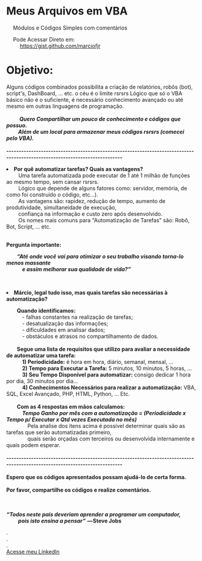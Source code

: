 # Meus Arquivos em VBA 
&emsp; Módulos e Códigos Simples com comentários

&emsp; Pode Acessar Direto em: <br> 
&emsp; &emsp; https://gist.github.com/marciofjr <br>


# Objetivo:
  Alguns códigos combinados possibilita a criação de relatórios, robôs (bot), script's,
  DashBoard, ... etc. o céu é o limite rsrsrs
  Lógico que só o VBA básico não é o suficiente,
  é necessário conhecimento avançado ou até mesmo em outras linguagens de programação. 
  <br><br>
<i><b> &emsp; &emsp; Quero Compartilhar um pouco de conhecimento e códigos que possuo. <br>
 &emsp;&emsp; Além de um local para armazenar meus códigos rsrsrs (comecei pelo VBA). </i></b>
<br><br>
<b> --------------------------------------------------------------------------------------------------------------------------- </b>
<b> <p> <li> Por quê automatizar tarefas? Quais as vantagens? </br> </b>
&emsp;&emsp; Uma tarefa automatizada pode executar de 1 até 1 milhão de funções ao mesmo tempo, sem cansar rsrsrs. <br> 
&emsp;&emsp; Lógico que depende de alguns fatores como: servidor, memória, de como foi construído o código, etc…). <br>
&emsp;&emsp; As vantagens são: rapidez, redução de tempo, aumento de produtividade, simultaneidade de execução, <br> 
&emsp;&emsp; confiança na informação e custo zero após desenvolvido. <br>
&emsp;&emsp; Os nomes mais comuns para "Automatização de Tarefas" são: Robô, Bot, Script, ... etc.
  </li> </p>
<br><b>Pergunta importante: <br>
<i><p> &emsp;&emsp;“Até onde você vai para otimizar o seu trabalho visando torna-lo menos massante <br> 
&emsp;&emsp;&emsp;e assim melhorar sua qualidade de vida?” </i></p></b> 
<br>
<b> <p> <li> Márcio, legal tudo isso, mas quais tarefas são necessárias à automatização? </li> </p> </b>
&emsp;&emsp;<b>Quando identificamos: <br></b>
&emsp;&emsp;&emsp;- falhas constantes na realização de tarefas; <br>
&emsp;&emsp;&emsp;- desatualização das informações; <br>
&emsp;&emsp;&emsp;- dificuldades em analisar dados; <br>
&emsp;&emsp;&emsp;- obstáculos e atrasos no compartilhamento de dados. <br>
<br>&emsp;&emsp;<b>Segue uma lista de requisitos que utilizo para avaliar a necessidade de automatizar uma tarefa: </b> <br>
&emsp;&emsp;&emsp;<b>1) Periodicidade:</b> é hora em hora, diário, semanal, mensal, ...  <br>
&emsp;&emsp;&emsp;<b>2) Tempo para Executar a Tarefa:</b> 5 minutos, 10 minutos, 5 horas, ...  <br> 
&emsp;&emsp;&emsp;<b>3) Seu Tempo Disponível para automatizar:</b> consigo dedicar 1 hora por dia, 30 minutos por dia...  <br>
&emsp;&emsp;&emsp;<b>4) Conhecimentos Necessários para realizar a automatização:</b> VBA, SQL, Excel Avançado, PHP, HTML, Python, ... Etc. <br>
<br>&emsp;&emsp;<b>Com as 4 respostas em mãos calculamos: </b> <br>
&emsp;&emsp;&emsp;<b><i>Tempo Ganho por mês com a automatização = (Periodicidade x Tempo p/ Executar x Qtd vezes Executada no mês)</b></i><br>
&emsp;&emsp;&emsp;&emsp;Pela analise dos itens acima é possível determinar quais são as tarefas que serão automatizadas primeiro,<br>
&emsp;&emsp;&emsp;&emsp;quais serão orçadas com terceiros ou desenvolvida internamente e quais podem esperar.<br>
<br>
<b> --------------------------------------------------------------------------------------------------------------------------- </b>
<br><br>
<b>Espero que os códigos apresentados possam ajudá-lo de certa forma. <br><br>
Por favor, compartilhe os códigos e realize comentários.</b> <br><br>
<br><b><i><p>“Todos neste país deveriam aprender a programar um computador, <br> &emsp;&emsp;
pois isto ensina a pensar” </i> — Steve Jobs </b> </p>
.
<br>.
<br>.
<br> <a href="https://www.linkedin.com/in/marciofjr/">Acesse meu LinkedIn</a> 
